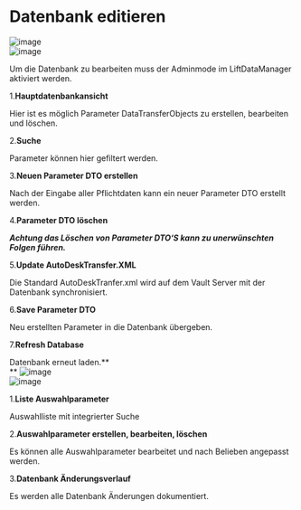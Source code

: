 # Datenbank editieren

![image](HelpImages/image88.png)  
![image](HelpImages/image89.png)  

Um die Datenbank zu bearbeiten muss der Adminmode im LiftDataManager aktiviert werden.

1.**Hauptdatenbankansicht**

Hier ist es möglich Parameter DataTransferObjects zu erstellen, bearbeiten und löschen.

2.**Suche**

Parameter können hier gefiltert werden.

3.**Neuen Parameter DTO erstellen**

Nach der Eingabe aller Pflichtdaten kann ein neuer Parameter DTO erstellt werden.

4.**Parameter DTO löschen**

***Achtung das Löschen von Parameter DTO‘S kann zu unerwünschten Folgen führen.***

5.**Update AutoDeskTransfer.XML**

Die Standard AutoDeskTranfer.xml wird auf dem Vault Server mit der Datenbank synchronisiert.

6.**Save Parameter DTO**

Neu erstellten Parameter in die Datenbank übergeben.

7.**Refresh Database**

Datenbank erneut laden.**  
**
![image](HelpImages/image90.png)  
![image](HelpImages/image91.png)  

1.**Liste Auswahlparameter**

Auswahlliste mit integrierter Suche

2.**Auswahlparameter erstellen, bearbeiten, löschen**

Es können alle Auswahlparameter bearbeitet und nach Belieben angepasst werden.

3.**Datenbank Änderungsverlauf**

Es werden alle Datenbank Änderungen dokumentiert.
